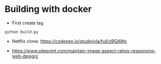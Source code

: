 # Building with docker

* First create tag

```
python build.py
```

* Netflix clone: https://codepen.io/studiojvla/full/zBQAWo



* https://www.sitepoint.com/maintain-image-aspect-ratios-responsive-web-design/